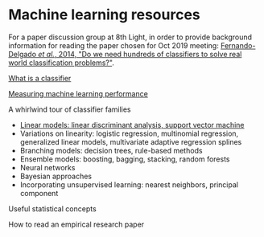 # Machine learning resources

For a paper discussion group at 8th Light, in order to provide background information for reading the paper chosen for Oct 2019 meeting: [Fernando-Delgado _et al._, 2014, "Do we need hundreds of classifiers to solve real world classification problems?"](http://jmlr.org/papers/volume15/delgado14a/delgado14a.pdf).

[What is a classifier](https://github.com/hnlee/ml-resources/blob/master/paper-discussion-201910-resources-01.md)

[Measuring machine learning performance](https://github.com/hnlee/ml-resources/blob/master/paper-discussion-201910-resources-02.md)

A whirlwind tour of classifier families
* [Linear models: linear discriminant analysis, support vector machine](https://github.com/hnlee/ml-resources/blob/master/paper-discussion-201910-resources-03.ipynb)
* Variations on linearity: logistic regression, multinomial regression, generalized linear models, multivariate adaptive regression splines
* Branching models: decision trees, rule-based methods
* Ensemble models: boosting, bagging, stacking, random forests
* Neural networks
* Bayesian approaches
* Incorporating unsupervised learning: nearest neighbors, principal component

Useful statistical concepts

How to read an empirical research paper

